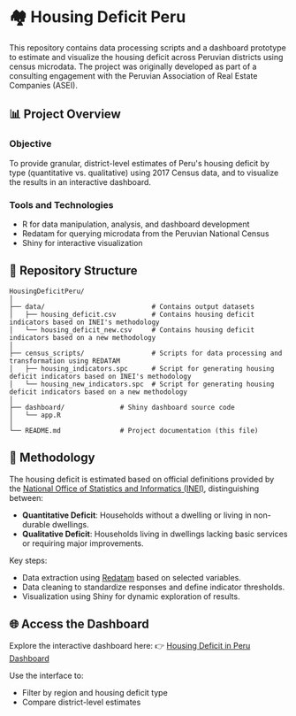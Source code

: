 # 🏘️ Housing Deficit Peru
This repository contains data processing scripts and a dashboard prototype to estimate and visualize the housing deficit across Peruvian districts using census microdata. The project was originally developed as part of a consulting engagement with the Peruvian Association of Real Estate Companies (ASEI).

## 📊 Project Overview
### Objective
To provide granular, district-level estimates of Peru's housing deficit by type (quantitative vs. qualitative) using 2017 Census data, and to visualize the results in an interactive dashboard.

### Tools and Technologies
- R for data manipulation, analysis, and dashboard development
- Redatam for querying microdata from the Peruvian National Census
- Shiny for interactive visualization

## 📁 Repository Structure
```
HousingDeficitPeru/
│
├── data/                           # Contains output datasets
│   ├── housing_deficit.csv         # Contains housing deficit indicators based on INEI's methodology
│   └── housing_deficit_new.csv     # Contains housing deficit indicators based on a new methodology
│
├── census_scripts/                 # Scripts for data processing and transformation using REDATAM
│   ├── housing_indicators.spc      # Script for generating housing deficit indicators based on INEI's methodology
│   └── housing_new_indicators.spc  # Script for generating housing deficit indicators based on a new methodology
│
├── dashboard/              # Shiny dashboard source code
│   └── app.R
│
└── README.md               # Project documentation (this file)
```

## 📐 Methodology
The housing deficit is estimated based on official definitions provided by the [National Office of Statistics and Informatics (INEI)](https://proyectos.inei.gob.pe/iinei/srienaho/Descarga/DocumentosMetodologicos/2023-18/08_Ficha_Metodologica_Bono_Familiar_Habitacional.pdf), distinguishing between:
- **Quantitative Deficit**: Households without a dwelling or living in non-durable dwellings.
- **Qualitative Deficit**: Households living in dwellings lacking basic services or requiring major improvements.

Key steps:
- Data extraction using [Redatam](https://redatam.org/es) based on selected variables.
- Data cleaning to standardize responses and define indicator thresholds.
- Visualization using Shiny for dynamic exploration of results.

## 🌐 Access the Dashboard
Explore the interactive dashboard here:
👉 [Housing Deficit in Peru Dashboard](https://cesarnunezh.shinyapps.io/DeficitHabitacional/)

Use the interface to:
- Filter by region and housing deficit type
- Compare district-level estimates